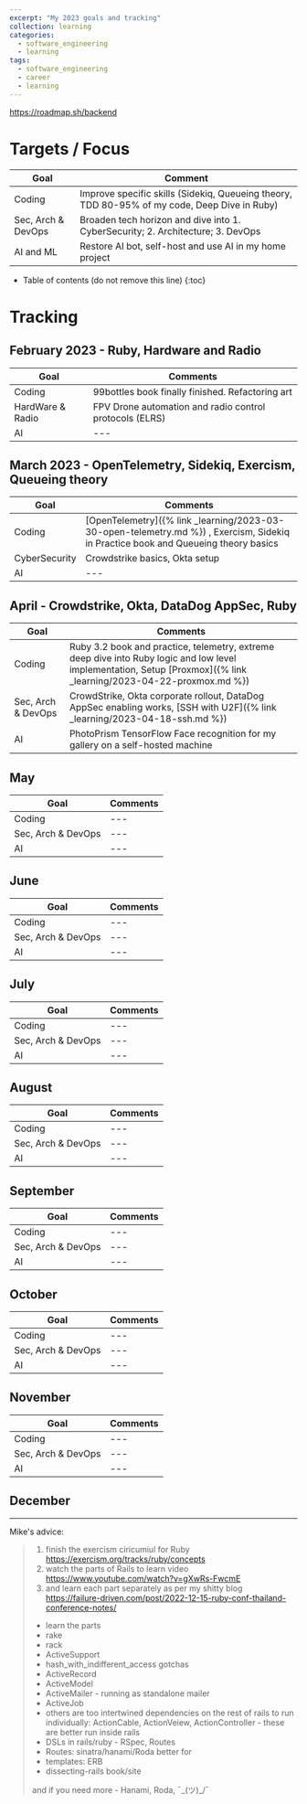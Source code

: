 ```yaml
---
excerpt: "My 2023 goals and tracking"
collection: learning
categories:
  - software_engineering
  - learning
tags:
  - software_engineering
  - career
  - learning
---
```


<https://roadmap.sh/backend>

# Targets / Focus

| Goal | Comment |
| --- | --- |
| Coding | Improve specific skills (Sidekiq, Queueing theory, TDD 80-95% of my code, Deep Dive in Ruby) |
| Sec, Arch & DevOps | Broaden tech horizon and dive into 1. CyberSecurity; 2. Architecture; 3. DevOps |
| AI and ML | Restore AI bot, self-host and use AI in my home project |

* Table of contents (do not remove this line)
{:toc}

# Tracking
## February 2023 - Ruby, Hardware and Radio

| Goal | Comments  |
| --- | --- |
| Coding | 99bottles book finally finished. Refactoring art |
| HardWare & Radio | FPV Drone automation and radio control protocols (ELRS) |
| AI | --- |

## March 2023 - OpenTelemetry, Sidekiq, Exercism, Queueing theory

| Goal | Comments  |
| --- | --- |
| Coding | [OpenTelemetry]({% link _learning/2023-03-30-open-telemetry.md %}) , Exercism, Sidekiq in Practice book and Queueing theory basics  |
| CyberSecurity | Crowdstrike basics, Okta setup |
| AI | --- |

## April - Crowdstrike, Okta, DataDog AppSec, Ruby

| Goal | Comments |
| --- | --- |
| Coding | Ruby 3.2 book and practice, telemetry, extreme deep dive into Ruby logic and low level implementation, Setup [Proxmox]({% link _learning/2023-04-22-proxmox.md %})|
| Sec, Arch & DevOps | CrowdStrike, Okta corporate rollout, DataDog AppSec enabling works, [SSH with U2F]({% link _learning/2023-04-18-ssh.md %}) |
| AI | PhotoPrism TensorFlow Face recognition for my gallery on a self-hosted machine |

## May

| Goal | Comments |
| --- | --- |
| Coding | --- |
| Sec, Arch & DevOps | --- |
| AI | --- |

## June

| Goal | Comments |
| --- | --- |
| Coding | --- |
| Sec, Arch & DevOps | --- |
| AI | --- |


## July

| Goal | Comments |
| --- | --- |
| Coding | --- |
| Sec, Arch & DevOps | --- |
| AI | --- |

## August

| Goal | Comments |
| --- | --- |
| Coding | --- |
| Sec, Arch & DevOps | --- |
| AI | --- |

## September

| Goal | Comments |
| --- | --- |
| Coding | --- |
| Sec, Arch & DevOps | --- |
| AI | --- |

## October

| Goal | Comments |
| --- | --- |
| Coding | --- |
| Sec, Arch & DevOps | --- |
| AI | --- |

## November

| Goal | Comments |
| --- | --- |
| Coding | --- |
| Sec, Arch & DevOps | --- |
| AI | --- |

## December

---

Mike's advice:
> 1. finish the exercism ciricumiul for Ruby <https://exercism.org/tracks/ruby/concepts>
> 1. watch the parts of Rails to learn video <https://www.youtube.com/watch?v=gXwRs-FwcmE>
> 1. and learn each part separately as per my shitty blog <https://failure-driven.com/post/2022-12-15-ruby-conf-thailand-conference-notes/>
> - learn the parts
> - rake
> - rack
> - ActiveSupport
> - hash_with_indifferent_access gotchas
> - ActiveRecord
> - ActiveModel
> - ActiveMailer - running as standalone mailer
> - ActiveJob
> - others are too intertwined dependencies on the rest of rails to run individually: ActionCable, ActionVeiew, ActionController - these are better run inside rails
> - DSLs in rails/ruby - RSpec, Routes
> - Routes: sinatra/hanami/Roda better for
> - templates: ERB
> - dissecting-rails book/site
> 
> and if you need more - Hanami, Roda, ¯\_(ツ)_/¯ 
